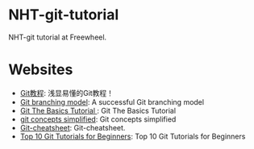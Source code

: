 # NHT-git-tutorial

NHT-git tutorial at Freewheel.


# Websites

* [Git教程](http://www.liaoxuefeng.com/wiki/0013739516305929606dd18361248578c67b8067c8c017b000): 浅显易懂的Git教程！
* [Git branching model](http://nvie.com/posts/a-successful-git-branching-model/): A successful Git branching model
* [Git The Basics Tutorial ](http://excess.org/article/2008/07/ogre-git-tutorial/): Git The Basics Tutorial 
* [git concepts simplified](http://gitolite.com/gcs.html#%281%29): Git concepts simplified
* [Git-cheatsheet](http://ndpsoftware.com/git-cheatsheet.html): Git-cheatsheet.
* [Top 10 Git Tutorials for Beginners](http://sixrevisions.com/resources/git-tutorials-beginners/): Top 10 Git Tutorials for Beginners
